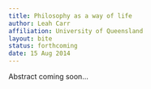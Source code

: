 ```yaml
---
title: Philosophy as a way of life
author: Leah Carr
affiliation: University of Queensland
layout: bite
status: forthcoming
date: 15 Aug 2014
---
```


Abstract coming soon...
